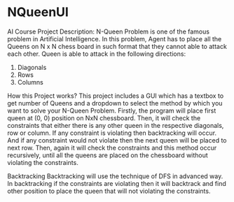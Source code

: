 # NQueenUI
AI Course Project
Description:
N-Queen Problem is one of the famous problem in Artificial Intelligence. In this problem, Agent has to place all the Queens on N x N chess board in such format that they cannot able to attack each other. Queen is able to attack in the following directions: 
1)	Diagonals 
2)	Rows 
3)	Columns

How this Project works?
This project includes a GUI which has a textbox to get number of Queens and a dropdown to select the method by which you want to solve your N-Queen Problem.
Firstly, the program will place first queen at (0, 0) position on NxN chessboard. Then, it will check the constraints that either there is any other queen in the respective diagonals, row or column. If any constraint is violating then backtracking will occur. And if any constraint would not violate then the next queen will be placed to next row. Then, again it will check the constraints and this method occur recursively, until all the queens are placed on the chessboard without violating the constraints.

Backtracking
Backtracking will use the technique of DFS in advanced way. In backtracking if the constraints are violating then it will backtrack and find other position to place the queen that will not violating the constraints.
